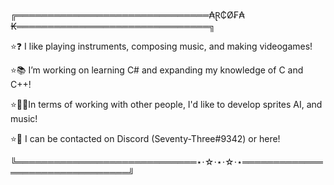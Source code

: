 ╔═══════════════════════════════₳Ɽ₵Ø₣₳₭═══════════════════════════════╗

  ⭐❓ I like playing instruments, composing music, and making videogames!

  ⭐📚 I’m working on learning C# and expanding my knowledge of C and C++!

  ⭐🤝🏼In terms of working with other people, I'd like to develop sprites AI, and music!

  ⭐📱 I can be contacted on Discord (Seventy-Three#9342) or here!

╚═════════════════════════════⋆⋅☆⋅⋆⋅☆⋅⋆════════════════════════════════╝

